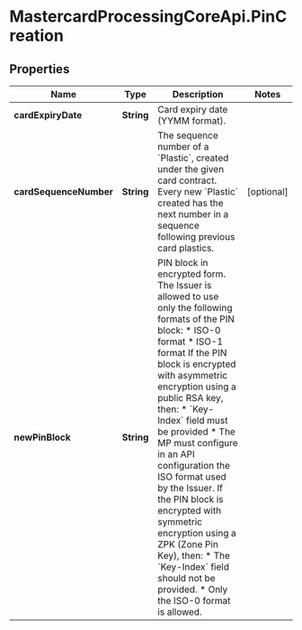 # MastercardProcessingCoreApi.PinCreation

## Properties

Name | Type | Description | Notes
------------ | ------------- | ------------- | -------------
**cardExpiryDate** | **String** | Card expiry date (YYMM format).  | 
**cardSequenceNumber** | **String** | The sequence number of a &#x60;Plastic&#x60;, created under the given card contract. Every new &#x60;Plastic&#x60; created has the next number in a sequence following previous card plastics.  | [optional] 
**newPinBlock** | **String** | PIN block in encrypted form. The Issuer is allowed to use only the following formats of the PIN block:   * ISO-0 format   * ISO-1 format  If the PIN block is encrypted with asymmetric encryption using a public RSA key, then:   * &#x60;Key-Index&#x60; field must be provided   * The MP must configure in an API configuration the ISO format used by the Issuer.  If the PIN block is encrypted with symmetric encryption using a ZPK (Zone Pin Key), then:   * The &#x60;Key-Index&#x60; field should not be provided.   * Only the ISO-0 format is allowed.  | 


